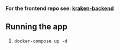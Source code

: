 #### For the frontend repo see: [kraken-backend](https://github.com/yismailuofa/kraken-frontend)

## Running the app

1. `docker-compose up -d`
